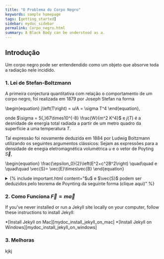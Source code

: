 ```yaml
---
title: "O Problema do Corpo Negro"
keywords: sample homepage
tags: [getting_started]
sidebar: mydoc_sidebar
permalink: Corpo_negro.html
summary: A Black Body can be understood as a.
---
```


## Introdução

Um corpo negro pode ser entendendido como um objeto que absorve toda a radiação nele incidido.


### 1. Lei de Stefan-Boltzmann

A primeira conjectura quantitativa com relação o comportamento de um corpo negro, foi realizada em 1879 por Joseph Stefan na forma

\begin{equation} j\left(T\right) = u/A = \sigma T^4 \end{equation},

onde $\sigma = 5{,}67\times10^{-8} \frac{W}{m^2 K^4}$ e $j(T)$ é a desnidade de energia total radiada a partir de um metro quadro da superfície a uma temperatura $T$.

Tal expressão foi novamente deduzida em $1884$ por Ludwig Boltzmann utilizando os seguintes argumentos clássicos:
Sejam as expressões para a densidade de enegia eletromagnética volumétrica $u$ e o vetor de Poyting $\vec{S}$,

\begin{equation} \frac{\epsilon_0}{2}\left(E^2+c^2B^2\right) \quad\quad e \quad\quad \vec{S}= \vec{E}\times\vec{B} \end{equation}

<details>
  <summary>{% include important.html content="$u$ e $\vec{S}$ podem ser deduzidos pelo teorema de Poynting da seguinte forma (clique aqui)" %} </summary>
  {% include note.html content="
    Seja o trabalho realizada pela força de lorentz
  
  
  \begin{equation} dW=\vec{F}\cdot d\vec{l} = q\left(\vec{E}+\vec{v}\times\vec{B}\right)\cdot\vec{v}dt= q\vec{E}\cdot\vec{v}dt \end{equation}
  
  
  sendo $q\leftarrow \rho d^3r \implies q\vec{v}=\rho\vec{v}d^3r=\vec{J}d^3r$
  
 
 \begin{equation} \frac{dW}{dt}=-\frac{d}{dt}\int \frac{\epsilon_0}{2}\left(E^2+c^2B^2\right)d^3r-\oint \vec{S}\cdot\hat{n}d^2r \end{equation}
 
 Logo, tem-se que
 
 \begin{equation} \frac{dW}{dt}=\int d^3r \left(\vec{E}\cdot\vec{J} \right ) \end{equation}
 
 A partir da lei de Àmpere, a qual $\vec{J}=\frac{1}{\mu_0}\left(\vec{\nabla}\times\vec{B} \right )-\epsilon_0\dfrac{\partial\vec{E}}{\partial t}$, temos que
 
\begin{equation} \vec{E}\cdot\vec{J}=\frac{1}{\mu_0}\vec{E}\cdot\left(\vec{\nabla}\times\vec{B} \right )-\epsilon_0\vec{E}\cdot\frac{\partial \vec{E}}{\partial t} \end{equation}
 
mas  $\vec{E}\cdot (\vec{\nabla}\times\vec{E}) = \vec{B}\cdot(\vec{\nabla}\times\vec{B})-\vec{\nabla}\cdot(\vec{E}\times\vec{B})$, e para  $\vec{\nabla}\times\vec{E}=-\frac{\partial \vec{E}}{\partial t}$ então  $\vec{E}\cdot (\vec{\nabla}\times\vec{E}) = -\vec{B}\cdot\frac{\partial \vec{B}}{\partial t}-\vec{\nabla}\cdot(\vec{E}\times\vec{B})$.

Permitindo reescrever a expressão para $\vec{E}\cdot\vec{J}$ na forma,


\begin{equation} \vec{E}\cdot\vec{J} = -c^2\epsilon_0\vec{B}\cdot\frac{\partial \vec{B}}{\partial t} -\epsilon_0 \vec{E} \cdot \dfrac{\partial\vec{E}}{\partial t} -\frac{1}{\mu_0}\vec{\nabla}\cdot(\vec{E}\times\vec{B}) \end{equation}


Seja ainda,  $\vec{B}\cdot\frac{\partial \vec{B}}{\partial t}=\frac{1}{2}\frac{\partial}{\partial t}B^2 $ e $ \vec{E}\cdot\frac{\partial \vec{E}}{\partial t}=\frac{1}{2}\frac{\partial}{\partial t}E^2$, temos que



\begin{equation}\vec{E}\cdot\vec{J}=-\frac{\epsilon_0}{2}\left(E^2+c^2B^2\right)-\frac{1}{\mu_0}\vec{\nabla}\cdot(\vec{E}\times\vec{B} \end{equation}


Integrando a última expressão sobre todo o espaço temos a expressão para a potência $\frac{dW}{dt}$ transferida pela força eletromagnética, que tem a forma:


\begin{equation}\frac{dW}{dt}=-\frac{d}{dt}\int d^3r \frac{\epsilon_0}{2}(E^2+c^2B^2)-\int d^3r \frac{1}{\mu_0}\vec{\nabla}}\cdot(\vec{E}\times\vec{B}) \end{equation}


\begin{equation} -\dfrac{d}{dt}\displaystyle\iiint{\frac{\epsilon_0}{2}(E^2+c^2B^2)dV}-\oint \frac{1}{\mu_0}(\vec{E}\times\vec{B})d^2r \end{equation}


Ou ainda


\begin{equation}=\frac{dW}{dt}=-\frac{d}{dt} \int u d^3r-\oint S d^2r \end{equation}


Onde  $u=\frac{\epsilon_0}{2}(E^2+c^2B^2)$  e $\vec{S}=\frac{1}{\mu_0}(\vec{E}\times\vec{B})$, constituindo a teorema de Poyting que correlaciona a densidade energia do campo eletromagnético  $u$ com o fluxo do vetor de poyting  $\vec{S}$.


  " %}
</details>


### 2. Como Funciona $\vec{F}=m\vec{a}$

If you've never installed or run a Jekyll site locally on your computer, follow these instructions to install Jekyll:

*[Install Jekyll on Mac][mydoc_install_jekyll_on_mac]
*[Install Jekyll on Windows][mydoc_install_jekyll_on_windows]

### 3. Melhoras

kjkj
